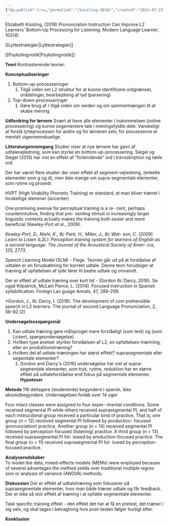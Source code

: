 ```yaml
---
{"dg-publish":true,"permalink":"/kissling-2018/","created":"2023-07-23T11:49:58.000+02:00","updated":"2025-04-06T16:45:55.398+02:00"}
---
```


Elizabeth Kissling, (2018) Pronunciation Instruction Can Improve L2 Learners’ Bottom‐Up Processing for Listening. Modern Language Learner, 102(4)

[[Lyttestrategier\|Lyttestrategier]]

[[Psykolingvistik\|Psykolingvistik]]

**Teori**
Kontrasterende teorier: 


**Konceptualiseringer**
1. Bottom-up-processeringer
     1. Tilgå viden om L2 struktur for at kunne identificere ordgrænser, orddelinger, bearbejdning af lyd (parsering)
1. Top-down-processeringer
    1. Gøre brug af / tilgå viden om verden og om sammenhængen til at skabe mening

**Udfordring for lørnere**
Svært at have alle elementer i hukommelsen (online processering) og kunne segementere tale i meningsfyldte dele. Vanskeligt at forstå lytteprocessen for andre og for lørneren selv, for processerne er mentalt uigennemskuelige.

**Litteraturgennemgang** 
Studier viser at nye lørnere har gavn af udtalevejledning, som kan styrke en bottom-up-processering. Siegel og Siegel (2015) har vist en effekt af “forbindende” ord i transskription og tælle ord.

Der har været flere studier der viser effekt af segment-vejledning, (enkelte elementer som g og d), men ikke mange om supra-segmentale elementer, som rytme og prosedi.

HVPT (High Virability Phonetic Training) er standard, at man bliver trænet i forskellige stemmer (accenter)

One  promising avenue for perceptual training is a re-  cent, perhaps counterintuitive, finding that pre-  senting stimuli in increasingly larger linguistic contexts actually makes the training both easier  and more beneficial (Kewley-Port et al., 2009).

*Kewley-Port, D., Nishi, K., 8c Park, H., Miller, J., 8c Wat-
 son, C. (2009). Learn to Listen (L2L): Perception
 training system for learners of English as a second
 language. The Journal of the Acoustical Society of Amer-
 ica, 125, 2773.*

Speech Learning Model (SLM) - Flege. Teorien går ud på at forståelse af udtalen er en forudsætning for korrekt udtale. Denne teori forudsiger at træning af opfattelsen af lyde fører til bedre udtale og omvendt. 

Der er effekt af udtale træning over kort tid - (Gordon 8c Darcy, 2016). Se også Kilpatrick, McLain Pierce, L. (2014). Focused instruction in Spanish syllabification. Foreign Lan guage Annals, 47, 286-299.


*Gordon, J., 8c Darcy, I. (2016). The development of com prehensible speech in L2 learners. The journal of second Language Pronunciation, 2, 56-92.(2)

**Undersøgelsesspørgsmål** 
1. Kan udtale træning gøre målsproget mere forståeligt (som test) og (som Lickert, spørgeundersøgelse)
2. Hvilken type øvelser styrker forståelsen af L2, en opfattelses-trænning, eller en produktionstræning?
3. Hvilken del af udtale-træningen har størst effekt? suprasegmentale eller segemtale elementer?
     1. Gordon and Darcy's (2016) undersøgelse har vist at supra-segmentale elementer, som tryk, rytme, reduktion har en større effekt på udtaleforståelse end fokus på segmentale elementer. 
**Hypoteser**

**Metode** 
116 deltagere (studerende) begyndere i spansk, ikke absolutbegyndere. Undersøgelsen forløb over 14 uger 

Four intact classes were assigned to four exper-  imental conditions. Some received segmental PI  while others received suprasegmental PI, and half  of each instrucdonal group received a particular  kind of practice. That is, one group (n = 12)  received segmental PI followed by production-  focused (pronunciation) practice. Another group  (n = 14) received segmental PI followed by perception-focused (listening) practice. A third  group (n = 13) received suprasegmental PI fol-  lowed by production-focused practice. The final  group (n = 11) received suprasegmental PI fol-  lowed by perception-focused practice.

**Analyseredskaber**  
To model the data, mixed-effects models (MEMs)  were employed because of several advantages the  method yields over traditional multiple regres sion or analysis of variance (ANOVA) methods: 

**Diskussion** 
Der er effekt af udtaletræning som fokuserer på suprasegmentale elementer, hvor man både træner udtale og får feedback. Der er ikke så stor effekt af træning i at opfatte segmemtale elementer. 

Task specific training effekt - den effekt det har at få en pretest, det træner i sig selv, og skal tages i betragtning hvis post-testen følger hurtigt efter.

**Konklusion**